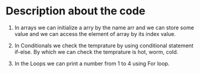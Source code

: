 # Description about the code

1. In arrays we can initialize a arry by the name arr and we can store some value and we can access the element of array by its index value.

2. In Conditionals we check the temprature by using conditional statement if-else. By which we can check the temprature is hot, worm, cold.

3. In the Loops we can print a number from 1 to 4 using For loop.
